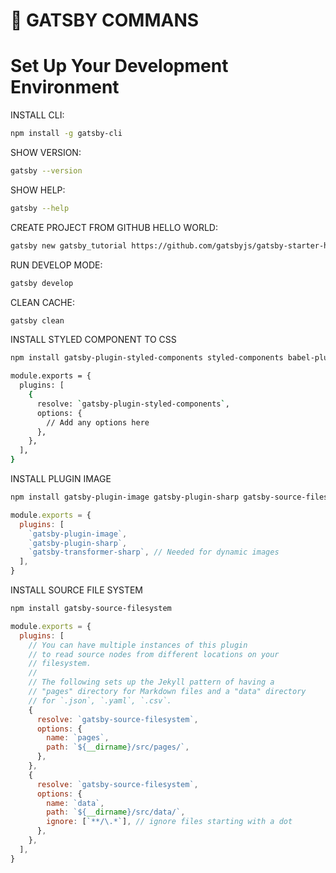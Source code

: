 # 🚀 GATSBY COMMANS

# Set Up Your Development Environment

INSTALL CLI:
```sh
npm install -g gatsby-cli
```

SHOW VERSION:
```sh
gatsby --version
```

SHOW HELP:
```sh
gatsby --help
```

CREATE PROJECT FROM GITHUB HELLO WORLD:
```sh
gatsby new gatsby_tutorial https://github.com/gatsbyjs/gatsby-starter-hello-world
```

RUN DEVELOP MODE:
```sh
gatsby develop
```

CLEAN CACHE:
```sh
gatsby clean
```

INSTALL STYLED COMPONENT TO CSS
```sh
npm install gatsby-plugin-styled-components styled-components babel-plugin-styled-components
```
```sh
module.exports = {
  plugins: [
    {
      resolve: `gatsby-plugin-styled-components`,
      options: {
        // Add any options here
      },
    },
  ],
}
```

INSTALL PLUGIN IMAGE
```sh
npm install gatsby-plugin-image gatsby-plugin-sharp gatsby-source-filesystem gatsby-transformer-sharp
```
```js
module.exports = {
  plugins: [
    `gatsby-plugin-image`,
    `gatsby-plugin-sharp`,
    `gatsby-transformer-sharp`, // Needed for dynamic images
  ],
}
```

INSTALL SOURCE FILE SYSTEM
```sh
npm install gatsby-source-filesystem
```
```js
module.exports = {
  plugins: [
    // You can have multiple instances of this plugin
    // to read source nodes from different locations on your
    // filesystem.
    //
    // The following sets up the Jekyll pattern of having a
    // "pages" directory for Markdown files and a "data" directory
    // for `.json`, `.yaml`, `.csv`.
    {
      resolve: `gatsby-source-filesystem`,
      options: {
        name: `pages`,
        path: `${__dirname}/src/pages/`,
      },
    },
    {
      resolve: `gatsby-source-filesystem`,
      options: {
        name: `data`,
        path: `${__dirname}/src/data/`,
        ignore: [`**/\.*`], // ignore files starting with a dot
      },
    },
  ],
}
```